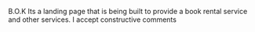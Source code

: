 B.O.K Its a landing page that is being built to provide a book rental service and other services. I accept constructive comments
